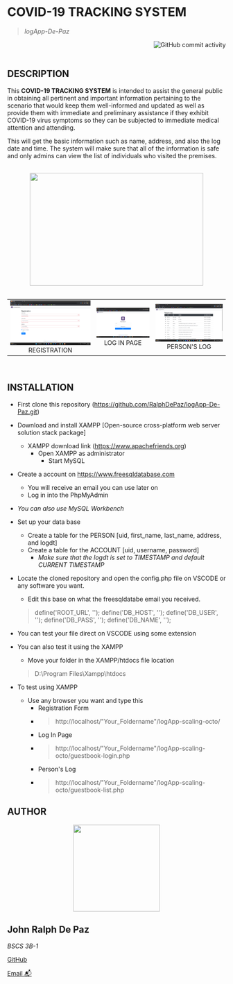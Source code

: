 <!-- NAME -->

# COVID-19 TRACKING SYSTEM
>*logApp-De-Paz*

<div align="right">
  <img alt="GitHub commit activity" src="https://img.shields.io/github/commit-activity/w/RalphDePaz/logApp-De-Paz?label=Commits&logo=github&logoColor=green&style=for-    the-badge"> 
</div>
<br>  


<!-- DESCRIPTION -->
## DESCRIPTION

<p style='text-align: justify;'>  
  
This **COVID-19 TRACKING SYSTEM** is intended to assist the general public in obtaining all pertinent and important information pertaining to the scenario that would keep them well-informed and updated as well as provide them with immediate and preliminary assistance if they exhibit COVID-19 virus symptoms so they can be subjected to immediate medical attention and attending.

This will get the basic information such as name, address, and also the log date and time. The system will make sure that all of the information is safe and only admins can view the list of individuals who visited the premises.    
  
</p>

<br> 



<!-- VISUAL   -->
 <div align="center">
    <img src="https://media.giphy.com/media/dVuyBgq2z5gVBkFtDc/giphy.gif" width="400" height="260" style="display: block; margin: 0 auto">  
 </div>
 
<br>

| | | |
|:-------------------------:|:-------------------------:|:-------------------------:|
|<img width="1604" alt="screen shot 2017-08-07 at 12 18 15 pm" src="image/Registration.png">  REGISTRATION |  <img width="1604" alt="screen shot 2017-08-07 at 12 18 15 pm" src="image/Login_Page.png">  LOG IN PAGE |  <img width="1604" alt="screen shot 2017-08-07 at 12 18 15 pm" src="image/Persons_log.png">  PERSON'S LOG |  

  
<br>


<!--INSTALLATION -->
## INSTALLATION

- First clone this repository (https://github.com/RalphDePaz/logApp-De-Paz.git)

- Download and install XAMPP [Open-source cross-platform web server solution stack package]
  - XAMPP download link (https://www.apachefriends.org)  
    - Open XAMPP as administrator
      - Start MySQL
  
- Create a account on https://www.freesqldatabase.com
  - You will receive an email you can use later on 
  - Log in into the PhpMyAdmin

- *You can also use MySQL Workbench*

- Set up your data base
  - Create a table for the PERSON [uid, first_name, last_name, address, and logdt]
  - Create a table for the ACCOUNT [uid, username, password]
    -  *Make sure that the logdt is set to TIMESTAMP and default CURRENT TIMESTAMP*

- Locate the cloned repository and open the config.php file on VSCODE or any software you want.
  - Edit this base on what the freesqldatabe email you received.
  >define('ROOT_URL', ''); define('DB_HOST', ''); define('DB_USER', ''); define('DB_PASS', '');  define('DB_NAME', '');

- You can test your file direct on VSCODE using some extension
- You can also test it using the XAMPP
  - Move your folder in the XAMPP/htdocs file location
  >D:\Program Files\Xampp\htdocs

- To test using XAMPP
  - Use any browser you want and type this
    - Registration Form
    - >http://localhost/"Your_Foldername"/logApp-scaling-octo/
    - Log In Page
    - >http://localhost/"Your_Foldername"/logApp-scaling-octo/guestbook-login.php
    - Person's Log
    - >http://localhost/"Your_Foldername"/logApp-scaling-octo/guestbook-list.php
    
                                                                                                                                          
<!-- PROFILE   -->                                                                                                                                         

## AUTHOR
                                                                                                                                       
<div align="left">
    <img src="https://scontent.fmnl13-1.fna.fbcdn.net/v/t39.30808-6/270772910_2085853528243775_5726229684246422638_n.jpg?_nc_cat=105&ccb=1-7&_nc_sid=09cbfe&_nc_eui2=AeEcABL7t8-tQVL0A17FhjCO6r98w66wdubqv3zDrrB25jdgPRV5Oj2Ui9kB8Ng7ZZhq9ejDGgEw7ywIwP8wbEmj&_nc_ohc=sAIGzMY57HsAX8oU-yc&_nc_ht=scontent.fmnl13-1.fna&oh=00_AfDYypJ7CotBLxPcT1xZso3LdqP5IcL9PJlj7Xm9rgzlRA&oe=636C837A"
         width="200" height="200" style="display: block; margin: 0 auto""> 
</div>
 
<div align="left"> 
  
## John Ralph De Paz
                                                                                                                                  
*BSCS 3B-1*                                                                                                                                 

[GitHub ](https://github.com/RalphDePaz)

[Email 📬](mailto:202080468@psu.palawan.edu.ph)
  
</div>










